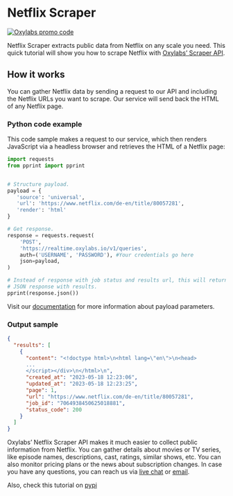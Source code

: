 # Netflix Scraper

[![Oxylabs promo code](https://user-images.githubusercontent.com/129506779/250792357-8289e25e-9c36-4dc0-a5e2-2706db797bb5.png)](https://oxylabs.go2cloud.org/aff_c?offer_id=7&aff_id=877&url_id=112)

Netflix Scraper extracts public data from Netflix on any scale you need.
This quick tutorial will show you how to scrape Netflix with [<u>Oxylabs’
Scraper API</u>]([https://oxylabs.io/products/scraper-api](https://oxylabs.io/products/scraper-api/web/netflix)).

## How it works

You can gather Netflix data by sending a request to our API and
including the Netflix URLs you want to scrape. Our service will send
back the HTML of any Netflix page.

### Python code example

This code sample makes a request to our service, which then renders
JavaScript via a headless browser and retrieves the HTML of a Netflix
page:

```python
import requests
from pprint import pprint


# Structure payload.
payload = {
   'source': 'universal',
   'url': 'https://www.netflix.com/de-en/title/80057281',
   'render': 'html'
}

# Get response.
response = requests.request(
    'POST',
    'https://realtime.oxylabs.io/v1/queries',
    auth=('USERNAME', 'PASSWORD'), #Your credentials go here
    json=payload,
)

# Instead of response with job status and results url, this will return the
# JSON response with results.
pprint(response.json())
```

Visit our
[<u>documentation</u>](https://developers.oxylabs.io/scraper-apis/web-scraper-api/all-domains)
for more information about payload parameters.

### Output sample

```json
{
  "results": [
    {
      "content": "<!doctype html>\n<html lang=\"en\">\n<head>
      ...
      </script></div>\n</html>\n",
      "created_at": "2023-05-18 12:23:06",
      "updated_at": "2023-05-18 12:23:25",
      "page": 1,
      "url": "https://www.netflix.com/de-en/title/80057281",
      "job_id": "7064938450625018881",
      "status_code": 200
    }
  ]
}
```

Oxylabs’ Netflix Scraper API makes it much easier to collect public
information from Netflix. You can gather details about movies or TV
series, like episode names, descriptions, cast, ratings, similar shows,
etc. You can also monitor pricing plans or the news about subscription
changes. In case you have any questions, you can reach us via [<u>live
chat</u>](https://oxylabs.io/) or
[<u>email</u>](mailto:support@oxylabs.io).

Also, check this tutorial on [pypi](https://pypi.org/project/Netflix-scraper/)
